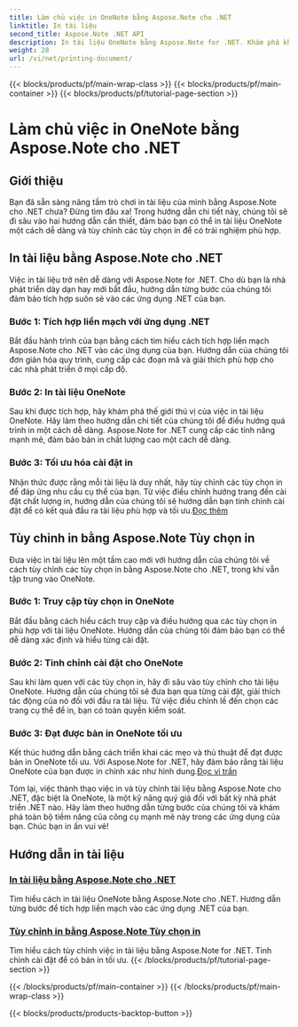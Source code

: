 ```yaml
---
title: Làm chủ việc in OneNote bằng Aspose.Note cho .NET
linktitle: In tài liệu
second_title: Aspose.Note .NET API
description: In tài liệu OneNote bằng Aspose.Note for .NET. Khám phá khả năng tích hợp liền mạch vào các ứng dụng .NET, tùy chỉnh các tùy chọn in và giải phóng sức mạnh của việc in tài liệu.
weight: 28
url: /vi/net/printing-document/
---
```


{{< blocks/products/pf/main-wrap-class >}}
{{< blocks/products/pf/main-container >}}
{{< blocks/products/pf/tutorial-page-section >}}

# Làm chủ việc in OneNote bằng Aspose.Note cho .NET

## Giới thiệu

Bạn đã sẵn sàng nâng tầm trò chơi in tài liệu của mình bằng Aspose.Note cho .NET chưa? Đừng tìm đâu xa! Trong hướng dẫn chi tiết này, chúng tôi sẽ đi sâu vào hai hướng dẫn cần thiết, đảm bảo bạn có thể in tài liệu OneNote một cách dễ dàng và tùy chỉnh các tùy chọn in để có trải nghiệm phù hợp.

## In tài liệu bằng Aspose.Note cho .NET

Việc in tài liệu trở nên dễ dàng với Aspose.Note for .NET. Cho dù bạn là nhà phát triển dày dạn hay mới bắt đầu, hướng dẫn từng bước của chúng tôi đảm bảo tích hợp suôn sẻ vào các ứng dụng .NET của bạn.

### Bước 1: Tích hợp liền mạch với ứng dụng .NET

Bắt đầu hành trình của bạn bằng cách tìm hiểu cách tích hợp liền mạch Aspose.Note cho .NET vào các ứng dụng của bạn. Hướng dẫn của chúng tôi đơn giản hóa quy trình, cung cấp các đoạn mã và giải thích phù hợp cho các nhà phát triển ở mọi cấp độ.

### Bước 2: In tài liệu OneNote

Sau khi được tích hợp, hãy khám phá thế giới thú vị của việc in tài liệu OneNote. Hãy làm theo hướng dẫn chi tiết của chúng tôi để điều hướng quá trình in một cách dễ dàng. Aspose.Note for .NET cung cấp các tính năng mạnh mẽ, đảm bảo bản in chất lượng cao một cách dễ dàng.

### Bước 3: Tối ưu hóa cài đặt in

Nhận thức được rằng mỗi tài liệu là duy nhất, hãy tùy chỉnh các tùy chọn in để đáp ứng nhu cầu cụ thể của bạn. Từ việc điều chỉnh hướng trang đến cài đặt chất lượng in, hướng dẫn của chúng tôi sẽ hướng dẫn bạn tinh chỉnh cài đặt để có kết quả đầu ra tài liệu phù hợp và tối ưu.[Đọc thêm](./print-documents/)

## Tùy chỉnh in bằng Aspose.Note Tùy chọn in

Đưa việc in tài liệu lên một tầm cao mới với hướng dẫn của chúng tôi về cách tùy chỉnh các tùy chọn in bằng Aspose.Note cho .NET, trong khi vẫn tập trung vào OneNote.

### Bước 1: Truy cập tùy chọn in OneNote

Bắt đầu bằng cách hiểu cách truy cập và điều hướng qua các tùy chọn in phù hợp với tài liệu OneNote. Hướng dẫn của chúng tôi đảm bảo bạn có thể dễ dàng xác định và hiểu từng cài đặt.

### Bước 2: Tinh chỉnh cài đặt cho OneNote

Sau khi làm quen với các tùy chọn in, hãy đi sâu vào tùy chỉnh cho tài liệu OneNote. Hướng dẫn của chúng tôi sẽ đưa bạn qua từng cài đặt, giải thích tác động của nó đối với đầu ra tài liệu. Từ việc điều chỉnh lề đến chọn các trang cụ thể để in, bạn có toàn quyền kiểm soát.

### Bước 3: Đạt được bản in OneNote tối ưu

 Kết thúc hướng dẫn bằng cách triển khai các mẹo và thủ thuật để đạt được bản in OneNote tối ưu. Với Aspose.Note for .NET, hãy đảm bảo rằng tài liệu OneNote của bạn được in chính xác như hình dung.[Đọc vi trần](./customize-printing-options/)

Tóm lại, việc thành thạo việc in và tùy chỉnh tài liệu bằng Aspose.Note cho .NET, đặc biệt là OneNote, là một kỹ năng quý giá đối với bất kỳ nhà phát triển .NET nào. Hãy làm theo hướng dẫn từng bước của chúng tôi và khám phá toàn bộ tiềm năng của công cụ mạnh mẽ này trong các ứng dụng của bạn. Chúc bạn in ấn vui vẻ!
## Hướng dẫn in tài liệu
### [In tài liệu bằng Aspose.Note cho .NET](./print-documents/)
Tìm hiểu cách in tài liệu OneNote bằng Aspose.Note cho .NET. Hướng dẫn từng bước để tích hợp liền mạch vào các ứng dụng .NET của bạn.
### [Tùy chỉnh in bằng Aspose.Note Tùy chọn in](./customize-printing-options/)
Tìm hiểu cách tùy chỉnh việc in tài liệu bằng Aspose.Note for .NET. Tinh chỉnh cài đặt để có bản in tối ưu.
{{< /blocks/products/pf/tutorial-page-section >}}

{{< /blocks/products/pf/main-container >}}
{{< /blocks/products/pf/main-wrap-class >}}

{{< blocks/products/products-backtop-button >}}
